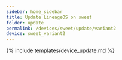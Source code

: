 ```yaml
---
sidebar: home_sidebar
title: Update LineageOS on sweet
folder: update
permalink: /devices/sweet/update/variant2
device: sweet_variant2
---
```

{% include templates/device_update.md %}
